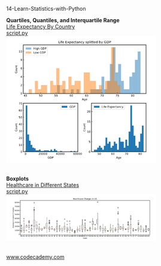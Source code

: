 

<p>14-Learn-Statistics-with-Python</br>
</p>


<div style="float:left">
  <b>Quartiles, Quantiles, and Interquartile Range</b></br>
<a href="quartiles_quantile_interquantile_range_project.py">
Life Expectancy By Country</br>
script.py</br>
<img src="quartiles_quantile_interquantile_range_project.png" alt="img" width="400px"></a></br></br>


<b>Boxplots</b></br>
<a href="boxplots.py">
Healthcare in Different States</br>
script.py</br>
<img src="boxplots.png" alt="img" width="400px"></a></br></br>






www.codecademy.com


